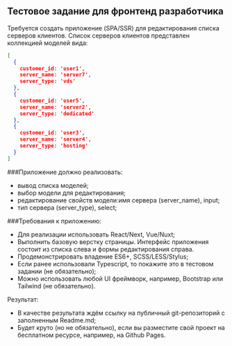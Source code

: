 ## Тестовое задание для фронтенд разработчика

Требуется создать приложение (SPA/SSR) для редактирования списка серверов клиентов. 
Список серверов клиентов представлен коллекцией моделей вида:

```json
[
  {
    customer_id: 'user1',
    server_name: 'server7',
    server_type: 'vds'
  },
  {
    customer_id: 'user5',
    server_name: 'server2',
    server_type: 'dedicated'
  },
  {
    customer_id: 'user3',
    server_name: 'server4',
    server_type: 'hosting'
  }
]
```

###Приложение должно реализовать:

* вывод списка моделей;
* выбор модели для редактирования;
* редактирование свойств модели:имя сервера (server_name), input;
* тип сервера (server_type), select;


###Требования к приложению:

* Для реализации использовать React/Next, Vue/Nuxt;
* Выполнить базовую верстку страницы. Интерфейс приложения состоит из списка слева и формы редактирования справа.
* Продемонстрировать владение ES6+, SCSS/LESS/Stylus;
* Если ранее использовали Typescript, то покажите это в тестовом задании (не обязательно);
* Можно использовать любой UI фреймворк, например, Bootstrap или Tailwind (не обязательно).


Результат:

* В качестве результата ждём ссылку на публичный git-репозиторий с заполненным Readme.md;
* Будет круто (но не обязательно), если вы разместите свой проект на бесплатном ресурсе, например, на Github Pages.
